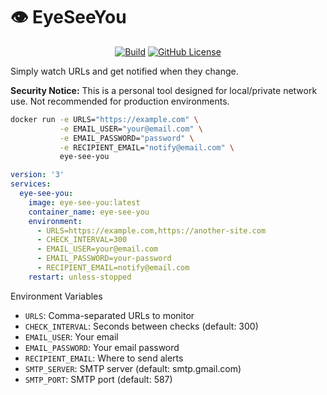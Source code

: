 # 👁️ EyeSeeYou

<p align="center">
    <a href="https://github.com/u8slvn/eye-see-you/actions/workflows/build-and-push.yml"><img src="https://img.shields.io/github/actions/workflow/status/u8slvn/eye-see-you/build-and-push.yml?label=Build" alt="Build"></a>
    <a href="https://github.com/u8slvn/eye-see-you"><img alt="GitHub License" src="https://img.shields.io/github/license/u8slvn/eye-see-you"></a>
</p>

Simply watch URLs and get notified when they change.

**Security Notice:** This is a personal tool designed for local/private network use. Not recommended for production environments.

```bash
docker run -e URLS="https://example.com" \
           -e EMAIL_USER="your@email.com" \
           -e EMAIL_PASSWORD="password" \
           -e RECIPIENT_EMAIL="notify@email.com" \
           eye-see-you
```

```yaml
version: '3'
services:
  eye-see-you:
    image: eye-see-you:latest
    container_name: eye-see-you
    environment:
      - URLS=https://example.com,https://another-site.com
      - CHECK_INTERVAL=300
      - EMAIL_USER=your@email.com
      - EMAIL_PASSWORD=your-password
      - RECIPIENT_EMAIL=notify@email.com
    restart: unless-stopped
```

Environment Variables

* `URLS`: Comma-separated URLs to monitor
* `CHECK_INTERVAL`: Seconds between checks (default: 300)
* `EMAIL_USER`: Your email
* `EMAIL_PASSWORD`: Your email password
* `RECIPIENT_EMAIL`: Where to send alerts
* `SMTP_SERVER`: SMTP server (default: smtp.gmail.com)
* `SMTP_PORT`: SMTP port (default: 587)
